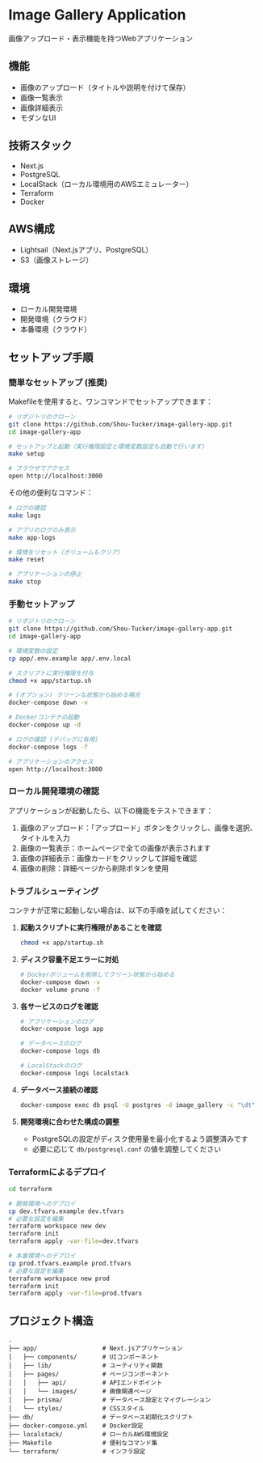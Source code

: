 # Image Gallery Application

画像アップロード・表示機能を持つWebアプリケーション

## 機能

- 画像のアップロード（タイトルや説明を付けて保存）
- 画像一覧表示
- 画像詳細表示
- モダンなUI

## 技術スタック

- Next.js
- PostgreSQL
- LocalStack（ローカル環境用のAWSエミュレーター）
- Terraform
- Docker

## AWS構成

- Lightsail（Next.jsアプリ、PostgreSQL）
- S3（画像ストレージ）

## 環境

- ローカル開発環境
- 開発環境（クラウド）
- 本番環境（クラウド）

## セットアップ手順

### 簡単なセットアップ (推奨)

Makefileを使用すると、ワンコマンドでセットアップできます：

```bash
# リポジトリのクローン
git clone https://github.com/Shou-Tucker/image-gallery-app.git
cd image-gallery-app

# セットアップと起動（実行権限設定と環境変数設定も自動で行います）
make setup

# ブラウザでアクセス
open http://localhost:3000
```

その他の便利なコマンド：
```bash
# ログの確認
make logs

# アプリのログのみ表示
make app-logs

# 環境をリセット（ボリュームもクリア）
make reset

# アプリケーションの停止
make stop
```

### 手動セットアップ

```bash
# リポジトリのクローン
git clone https://github.com/Shou-Tucker/image-gallery-app.git
cd image-gallery-app

# 環境変数の設定
cp app/.env.example app/.env.local

# スクリプトに実行権限を付与
chmod +x app/startup.sh

# (オプション) クリーンな状態から始める場合
docker-compose down -v

# Dockerコンテナの起動
docker-compose up -d

# ログの確認 (デバッグに有用)
docker-compose logs -f

# アプリケーションのアクセス
open http://localhost:3000
```

### ローカル開発環境の確認

アプリケーションが起動したら、以下の機能をテストできます：

1. 画像のアップロード：「アップロード」ボタンをクリックし、画像を選択、タイトルを入力
2. 画像の一覧表示：ホームページで全ての画像が表示されます
3. 画像の詳細表示：画像カードをクリックして詳細を確認
4. 画像の削除：詳細ページから削除ボタンを使用

### トラブルシューティング

コンテナが正常に起動しない場合は、以下の手順を試してください：

1. **起動スクリプトに実行権限があることを確認**
   ```bash
   chmod +x app/startup.sh
   ```

2. **ディスク容量不足エラーに対処**
   ```bash
   # Dockerボリュームを削除してクリーン状態から始める
   docker-compose down -v
   docker volume prune -f
   ```

3. **各サービスのログを確認**
   ```bash
   # アプリケーションのログ
   docker-compose logs app
   
   # データベースのログ
   docker-compose logs db
   
   # LocalStackのログ
   docker-compose logs localstack
   ```

4. **データベース接続の確認**
   ```bash
   docker-compose exec db psql -U postgres -d image_gallery -c "\dt"
   ```

5. **開発環境に合わせた構成の調整**
   * PostgreSQLの設定がディスク使用量を最小化するよう調整済みです
   * 必要に応じて `db/postgresql.conf` の値を調整してください

### Terraformによるデプロイ

```bash
cd terraform

# 開発環境へのデプロイ
cp dev.tfvars.example dev.tfvars
# 必要な設定を編集
terraform workspace new dev
terraform init
terraform apply -var-file=dev.tfvars

# 本番環境へのデプロイ
cp prod.tfvars.example prod.tfvars
# 必要な設定を編集
terraform workspace new prod
terraform init
terraform apply -var-file=prod.tfvars
```

## プロジェクト構造

```
.
├── app/                  # Next.jsアプリケーション
│   ├── components/       # UIコンポーネント
│   ├── lib/              # ユーティリティ関数
│   ├── pages/            # ページコンポーネント
│   │   ├── api/          # APIエンドポイント
│   │   └── images/       # 画像関連ページ
│   ├── prisma/           # データベース設定とマイグレーション
│   └── styles/           # CSSスタイル
├── db/                   # データベース初期化スクリプト
├── docker-compose.yml    # Docker設定
├── localstack/           # ローカルAWS環境設定
├── Makefile              # 便利なコマンド集
└── terraform/            # インフラ設定
```

